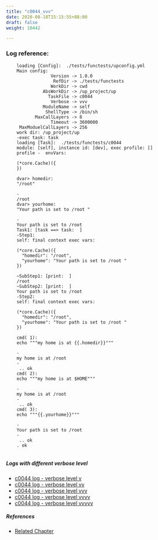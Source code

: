 ```yaml
---
title: "c0044_vvv"
date: 2020-08-18T15:15:55+88:00
draft: false
weight: 10442

---
```


### Log reference: <no value>

```
    loading [Config]:  ./tests/functests/upconfig.yml
    Main config:
                 Version -> 1.0.0
                  RefDir -> ./tests/functests
                 WorkDir -> cwd
              AbsWorkDir -> /up_project/up
                TaskFile -> c0044
                 Verbose -> vvv
              ModuleName -> self
               ShellType -> /bin/sh
           MaxCallLayers -> 8
                 Timeout -> 3600000
     MaxModuelCallLayers -> 256
    work dir: /up_project/up
    -exec task: task
    loading [Task]:  ./tests/functests/c0044
    module: [self], instance id: [dev], exec profile: []
    profile -  envVars:
    
    (*core.Cache)({
    })
    
    dvar> homedir:
    "/root"
    
    -
    /root
    dvar> yourhome:
    "Your path is set to /root "
    
    -
    Your path is set to /root 
    Task1: [task ==> task:  ]
    -Step1:
    self: final context exec vars:
    
    (*core.Cache)({
      "homedir": "/root",
      "yourhome": "Your path is set to /root "
    })
    
    ~SubStep1: [print:  ]
    /root
    ~SubStep2: [print:  ]
    Your path is set to /root 
    -Step2:
    self: final context exec vars:
    
    (*core.Cache)({
      "homedir": "/root",
      "yourhome": "Your path is set to /root "
    })
    
    cmd( 1):
    echo """my home is at {{.homedir}}"""
    
    -
    my home is at /root
    -
     .. ok
    cmd( 2):
    echo """my home is at $HOME"""
    
    -
    my home is at /root
    -
     .. ok
    cmd( 3):
    echo """{{.yourhome}}"""
    
    -
    Your path is set to /root 
    -
     .. ok
    . ok
    
```

##### Logs with different verbose level
* [c0044 log - verbose level v](../../logs/c0044_v)
* [c0044 log - verbose level vv](../../logs/c0044_vv)
* [c0044 log - verbose level vvv](../../logs/c0044_vvv)
* [c0044 log - verbose level vvvv](../../logs/c0044_vvvv)
* [c0044 log - verbose level vvvvv](../../logs/c0044_vvvvv)

##### References
* [Related Chapter](../../env-vars/c0044)
